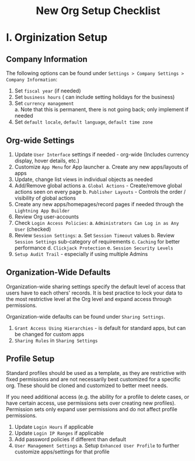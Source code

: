 <h1 style=text-align:center>New Org Setup Checklist</h1>

# I. Orginization Setup

## Company Information

The following options can be found under `Settings > Company Settings > Company Information`:

1. Set `fiscal year` (if needed)
2. Set `business hours` ( can include setting holidays for the business)
3. Set `currency management`  
   a. Note that this is permanent, there is not going back; only implement if needed
4. Set `default locale`, `default language`, `default time zone`

## Org-wide Settings

1. Update `User Interface` settings if needed - org-wide (Includes currency display, hover details, etc.)
2. Customize `App Menu` for App launcher
   a. Create any new apps/layouts of apps
3. Update, change list views in individual objects as needed
4. Add/Remove global actions
   a. `Global Actions` - Create/remove global actions seen on every page
   b. `Publisher Layouts` - Controls the order / visibility of global actions
5. Create any new apps/homepages/record pages if needed through the `Lightning App Builder`
6. Review Org user-accounts
7. Check `Login Access Policies`:
   a. `Administrators Can Log in as Any User` (checked)
8. Review `Session Settings`:
   a. Set `Session Timeout` values
   b. Review `Session Settings` sub-category of requirements
   c. `Caching` for better performance
   d. `Clickjack Protection`
   e. `Session Security Levels`
9. `Setup Audit Trail` - especially if using multiple Admins

## Organization-Wide Defaults

Organization-wide sharing settings specify the default level of access that users have to each others' records. It is best practice to lock your data to the most restrictive level at the Org level and expand access through permissions.

Organization-wide defaults can be found under `Sharing Settings`.

1. `Grant Access Using Hierarchies` - is default for standard apps, but can be changed for custom apps
2. `Sharing Rules` in `Sharing Settings` 

## Profile Setup

Standard profiles should be used as a template, as they are restrictive with fixed permissions and are not necessarily best customized for a specific org. These should be cloned and customized to better meet needs.

If you need additional access (e.g. the ability for a profile to delete cases, or have certain access, use permissions sets over creating new profiles). Permission sets only expand user permissions and do not affect profile permissions.

1. Update `Login Hours` if applicable
2. Update `Login IP Ranges` if applicable
3. Add password policies if different than default
4. `User Management Settings`
   a. Setup `Enhanced User Profile` to further customize apps/settings for that profile
